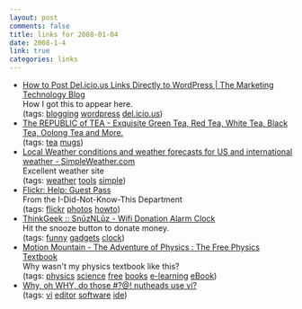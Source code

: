 ```yaml
--- 
layout: post
comments: false
title: links for 2008-01-04
date: 2008-1-4
link: true
categories: links
---
```

<ul class="delicious">
	<li>
		<div class="delicious-link"><a href="http://www.douglaskarr.com/2007/02/03/more-delicious-fun/">How to Post Del.icio.us Links Directly to WordPress | The Marketing Technology Blog</a></div>
		<div class="delicious-extended">How I got this to appear here.</div>
		<div class="delicious-tags">(tags: <a href="http://del.icio.us/zanshin/blogging">blogging</a> <a href="http://del.icio.us/zanshin/wordpress">wordpress</a> <a href="http://del.icio.us/zanshin/del.icio.us">del.icio.us</a>)</div>
	</li>
	<li>
		<div class="delicious-link"><a href="http://www.republicoftea.com/templates/detail.asp?navID=1754">The REPUBLIC of TEA - Exquisite Green Tea, Red Tea, White Tea, Black Tea, Oolong Tea and More.</a></div>
		<div class="delicious-tags">(tags: <a href="http://del.icio.us/zanshin/tea">tea</a> <a href="http://del.icio.us/zanshin/mugs">mugs</a>)</div>
	</li>
	<li>
		<div class="delicious-link"><a href="http://www.simpleweather.com/">Local Weather conditions and weather forecasts for US and international weather - SimpleWeather.com</a></div>
		<div class="delicious-extended">Excellent weather site</div>
		<div class="delicious-tags">(tags: <a href="http://del.icio.us/zanshin/weather">weather</a> <a href="http://del.icio.us/zanshin/tools">tools</a> <a href="http://del.icio.us/zanshin/simple">simple</a>)</div>
	</li>
	<li>
		<div class="delicious-link"><a href="http://www.flickr.com/help/guestpass/">Flickr: Help: Guest Pass</a></div>
		<div class="delicious-extended">From the I-Did-Not-Know-This Department</div>
		<div class="delicious-tags">(tags: <a href="http://del.icio.us/zanshin/flickr">flickr</a> <a href="http://del.icio.us/zanshin/photos">photos</a> <a href="http://del.icio.us/zanshin/howto">howto</a>)</div>
	</li>
	<li>
		<div class="delicious-link"><a href="http://www.thinkgeek.com/stuff/41/snuznluz.shtml">ThinkGeek :: SnūzNLūz - Wifi Donation Alarm Clock</a></div>
		<div class="delicious-extended">Hit the snooze button to donate money.</div>
		<div class="delicious-tags">(tags: <a href="http://del.icio.us/zanshin/funny">funny</a> <a href="http://del.icio.us/zanshin/gadgets">gadgets</a> <a href="http://del.icio.us/zanshin/clock">clock</a>)</div>
	</li>
	<li>
		<div class="delicious-link"><a href="http://www.motionmountain.net/">Motion Mountain - The Adventure of Physics : The Free Physics Textbook</a></div>
		<div class="delicious-extended">Why wasn't my physics textbook like this?</div>
		<div class="delicious-tags">(tags: <a href="http://del.icio.us/zanshin/physics">physics</a> <a href="http://del.icio.us/zanshin/science">science</a> <a href="http://del.icio.us/zanshin/free">free</a> <a href="http://del.icio.us/zanshin/books">books</a> <a href="http://del.icio.us/zanshin/e-learning">e-learning</a> <a href="http://del.icio.us/zanshin/eBook">eBook</a>)</div>
	</li>
	<li>
		<div class="delicious-link"><a href="http://www.viemu.com/a-why-vi-vim.html">Why, oh WHY, do those #?@! nutheads use vi?</a></div>
		<div class="delicious-tags">(tags: <a href="http://del.icio.us/zanshin/vi">vi</a> <a href="http://del.icio.us/zanshin/editor">editor</a> <a href="http://del.icio.us/zanshin/software">software</a> <a href="http://del.icio.us/zanshin/ide">ide</a>)</div>
	</li>
</ul>
